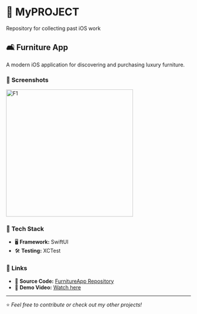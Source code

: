 # 📌 MyPROJECT  
Repository for collecting past iOS work  

## 🛋 Furniture App  
A modern iOS application for discovering and purchasing luxury furniture.  

### 📸 **Screenshots**
<img width="346" alt="F1" src="https://github.com/user-attachments/assets/6102bf38-81bf-4739-8707-fb54f37833b4" />

### 🚀 **Tech Stack**
- 🖥 **Framework:** SwiftUI  
- 🛠 **Testing:** XCTest   

### 🔗 **Links**  
- 📂 **Source Code:** [FurnitureApp Repository](https://github.com/Kritchanaxt/FurnitureApp)  
- 🎥 **Demo Video:** [Watch here](https://drive.google.com/file/d/1zub2OBV3NWmmhoHLr_U-ya0jkWYNCv7T/view?usp=share_link)


---
⭐️ *Feel free to contribute or check out my other projects!*  
